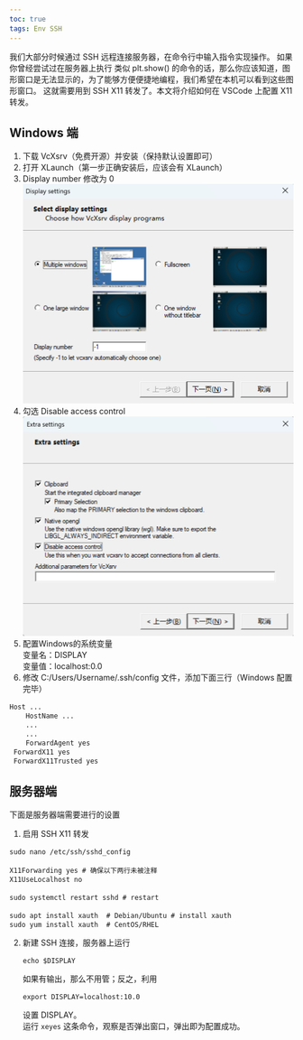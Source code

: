 ```yaml
---
toc: true
tags: Env SSH
---
```

我们大部分时候通过 SSH 远程连接服务器，在命令行中输入指令实现操作。
如果你曾经尝试过在服务器上执行 类似 plt.show() 的命令的话，那么你应该知道，图形窗口是无法显示的，为了能够方便便捷地编程，我们希望在本机可以看到这些图形窗口。
这就需要用到 SSH X11 转发了。本文将介绍如何在 VSCode 上配置 X11 转发。

## Windows 端
1. 下载 VcXsrv（免费开源）并安装（保持默认设置即可）
2. 打开 XLaunch（第一步正确安装后，应该会有 XLaunch）
3. Display number 修改为 0
![display](https://github.com/xinqiaoW/xinqiaoW.github.io/raw/master/images/display.png)
4. 勾选 Disable access control
![sets](https://github.com/xinqiaoW/xinqiaoW.github.io/raw/master/images/sets.png)
5. 配置Windows的系统变量   
   变量名：DISPLAY  
   变量值：localhost:0.0
6. 修改 C:/Users/Username/.ssh/config 文件，添加下面三行（Windows 配置完毕）
```
Host ...
	HostName ...
	...
	...
	ForwardAgent yes
 ForwardX11 yes
 ForwardX11Trusted yes
```

## 服务器端 
下面是服务器端需要进行的设置
1. 启用 SSH X11 转发
```
sudo nano /etc/ssh/sshd_config

X11Forwarding yes # 确保以下两行未被注释
X11UseLocalhost no

sudo systemctl restart sshd # restart
 
sudo apt install xauth  # Debian/Ubuntu # install xauth
sudo yum install xauth  # CentOS/RHEL
```    
2. 新建 SSH 连接，服务器上运行  
	```
	echo $DISPLAY
	```  
	如果有输出，那么不用管；反之，利用  
	```
	export DISPLAY=localhost:10.0
	```  
	设置 DISPLAY。  
	运行 ```xeyes``` 这条命令，观察是否弹出窗口，弹出即为配置成功。
 
